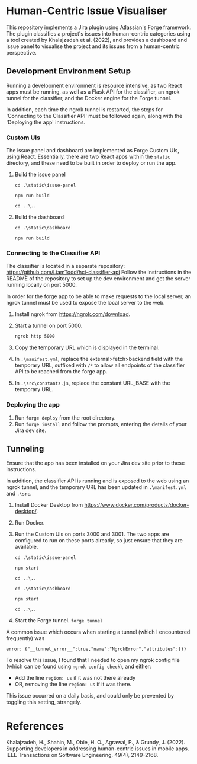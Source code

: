 # Human-Centric Issue Visualiser
This repository implements a Jira plugin using Atlassian's Forge framework. The plugin classifies a project's issues into human-centric categories using a tool created by Khalajzadeh et al. (2022), and provides a dashboard and issue panel to visualise the project and its issues from a human-centric perspective.

## Development Environment Setup
Running a development environment is resource intensive, as two React apps must be running, as well as a Flask API for the classifier, an ngrok tunnel for the classifier, and the Docker engine for the Forge tunnel.

In addition, each time the ngrok tunnel is restarted, the steps for 'Connecting to the Classifier API' must be followed again, along with the 'Deploying the app' instructions.
### Custom UIs
The issue panel and dashboard are implemented as Forge Custom UIs, using React. Essentially, there are two React apps within the `static` directory, and these need to be built in order to deploy or run the app.
1. Build the issue panel

    ```cd .\static\issue-panel```

    ```npm run build```

    ```cd ..\..```
2. Build the dashboard

    ```cd .\static\dashboard```

    ```npm run build```

### Connecting to the Classifier API
The classifier is located in a separate repository: https://github.com/LiamTodd/hci-classifier-api
Follow the instructions in the README of the repository to set up the dev environment and get the server running locally on port 5000.

In order for the forge app to be able to make requests to the local server, an ngrok tunnel must be used to expose the local server to the web.

1. Install ngrok from https://ngrok.com/download.
2. Start a tunnel on port 5000.

    ```ngrok http 5000```
3. Copy the temporary URL which is displayed in the terminal.
4. In `.\manifest.yml`, replace the external>fetch>backend field with the temporary URL, suffixed with `/*` to allow all endpoints of the classifier API to be reached from the forge app.
5. In `.\src\constants.js`, replace the constant URL_BASE with the temporary URL.
### Deploying the app
1. Run ```forge deploy``` from the root directory.
2. Run ```forge install``` and follow the prompts, entering the details of your Jira dev site.

## Tunneling
Ensure that the app has been installed on your Jira dev site prior to these instructions.

In addition, the classifier API is running and is exposed to the web using an ngrok tunnel, and the temporary URL has been updated in `.\manifest.yml` and `.\src`.

1. Install Docker Desktop from https://www.docker.com/products/docker-desktop/.
2. Run Docker.
3. Run the Custom UIs on ports 3000 and 3001. The two apps are configured to run on these ports already, so just ensure that they are available.

    ```cd .\static\issue-panel```

    ```npm start```

    ```cd ..\..```

    ```cd .\static\dashboard```

    ```npm start```

    ```cd ..\..```
4. Start the Forge tunnel.
    ```forge tunnel```

A common issue which occurs when starting a tunnel (which I encountered frequently) was 

    error: {"__tunnel_error__":true,"name":"NgrokError","attributes":{}}

To resolve this issue, I found that I needed to open my ngrok config file (which can be found using ```ngrok config check```), and either:
- Add the line ```region: us``` if it was not there already
- OR, removing the line ```region: us``` if it was there.

This issue occurred on a daily basis, and could only be prevented by toggling this setting, strangely.

# References
Khalajzadeh, H., Shahin, M., Obie, H. O., Agrawal, P., & Grundy, J. (2022). Supporting developers in addressing human-centric issues in mobile apps. IEEE Transactions on Software Engineering, 49(4), 2149-2168.
